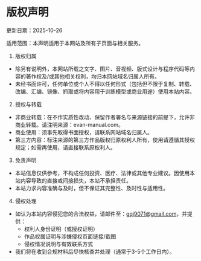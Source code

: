 # 版权声明



更新日期：2025-10-26

适用范围：本声明适用于本网站及所有子页面与相关服务。

1) 版权归属
- 除另有说明外，本网站所载之文字、图片、音视频、版式设计与程序代码等内容的著作权及/或其他相关权利，均归本网站域名归属人所有。
- 未经书面许可，任何单位或个人不得以任何形式（包括但不限于复制、转载、改编、汇编、镜像、抓取或将内容用于训练模型或商业用途）使用本站内容。

2) 授权与转载
- 非商业转载：在不作实质性改动、保留作者署名与来源链接的前提下，允许非商业转载。请注明来源：evan-manual.com。
- 商业使用：须事先取得书面授权，请联系网站域名归属人。
- 第三方内容：标注来源的第三方作品版权归原权利人所有，使用请遵循其授权规定；如需再使用，请直接联系原权利人。

3) 免责声明
- 本站信息仅供参考，不构成任何投资、医疗、法律或其他专业建议。因使用本站内容导致的直接或间接损失，本站不承担责任。
- 本站力求内容准确与及时，但不保证其完整性、及时性与适用性。

4) 侵权处理
- 如认为本站内容侵犯您的合法权益，请邮件至：gqj9071@gmail.com，并提供：
  - 权利人身份证明（或授权证明）
  - 作品权属证明与涉嫌侵权页面链接/截图
  - 侵权情况说明与有效联系方式
- 我们将在收到合规材料后尽快核查并处理（通常于3-5个工作日内）。
